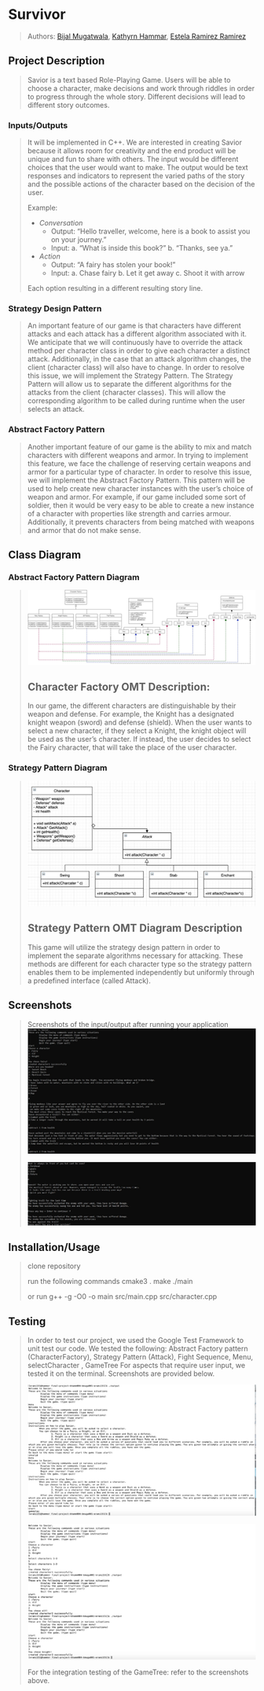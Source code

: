 # Survivor

  > Authors: [Bijal Mugatwala](https://github.com/bijalm), [Kathyrn Hammar](https://github.com/khamm004), [Estela Ramirez Ramirez](https://github.com/estela-ramirez)

## Project Description
 > Savior is a text based Role-Playing Game. Users will be able to choose a character, make decisions and work through riddles in order to progress through the whole story. Different decisions will lead to different story outcomes. 

### Inputs/Outputs
 > It will be implemented in C++. We are interested in creating Savior because it allows room for creativity and the end product will be unique and fun to share with others. The input would be different choices that the user would want to make. The output would be text responses and indicators to represent the varied paths of the story and the possible actions of the character based on the decision of the user.
 >
 > Example: 
 >  * *Conversation*
 >     * Output: “Hello traveller, welcome, here is a book to assist you on your journey.”
 >     * Input: a. “What is inside this book?” b. “Thanks, see ya.”
 >  * *Action*
 >    * Output: “A fairy has stolen your book!”
 >    * Input: a. Chase fairy b. Let it get away c. Shoot it with arrow
 >
 > Each option resulting in a different resulting story line.


### Strategy Design Pattern
> An important feature of our game is that characters have different attacks and each attack has a different algorithm associated with it. We anticipate that we will continuously have to override the attack method per character class in order to give each character a distinct attack. Additionally, in the case that an attack algorithm changes, the client (character class) will also have to change. In order to resolve this issue, we will implement the Strategy Pattern. The Strategy Pattern will allow us to separate the different algorithms for the attacks from the client (character classes). This will allow the corresponding algorithm to be called during runtime when the user selects an attack. 

### Abstract Factory Pattern
> Another important feature of our game is the ability to mix and match characters with different weapons and armor. In trying to implement this feature, we face the challenge of reserving certain weapons and armor for a particular type of character. In order to resolve this issue, we will implement the Abstract Factory Pattern. This pattern will be used to help create new character instances with the user’s choice of weapon and armor. For example, if our game included some sort of soldier, then it would be very easy to be able to create a new instance of a character with properties like strength and carries armour. Additionally, it prevents characters from being matched with weapons and armor that do not make sense. 

## Class Diagram
  ### Abstract Factory Pattern Diagram 
  >![Screenshot](OMT-AbstractFactory.jpg)
  > ## Character Factory OMT Description:
  > In our game, the different characters are distinguishable by their weapon and defense. For example, the Knight has a designated knight weapon (sword) and defense (shield). When the user wants to select a new character, if they select a Knight, the knight object will be used as the user’s character. If instead, the user decides to select the Fairy character, that will take the place of the user character.
  ### Strategy Pattern Diagram
  >![Screenshot](OMT-Strategy.jpg)
  > ## Strategy Pattern OMT Diagram Description
  > This game will utilize the strategy design pattern in order to implement the separate algorithms necessary for attacking. These methods are different for each character type so the strategy pattern enables them to be implemented independently but uniformly through a predefined interface (called Attack).  
 
 ## Screenshots
 > Screenshots of the input/output after running your application
 > ![Screenshot](TestOutput1.jpg)
 > 
 > ![Screenshot](TestOutput2.jpg)
 ## Installation/Usage
 > clone repository
 > 
 > run the following commands
 > cmake3  .
 > make
 > ./main
 > 
 > or run
 > g++ -g -O0 -o main src/main.cpp src/character.cpp
 > 
 ## Testing
 > In order to test our project, we used the Google Test Framework to unit test our code. We tested the following: Abstract Factory pattern (CharacterFactory), Strategy Pattern (Attack), Fight Sequence, Menu, selectCharacter , GameTree
 > For aspects that require user input, we tested it on the terminal. Screenshots are provided below.
 > 
 >![Screenshot](test1.png)
 >
 >![Screenshot](test3.png)
 >
 > For the integration testing of the GameTree: refer to the screenshots above. 
